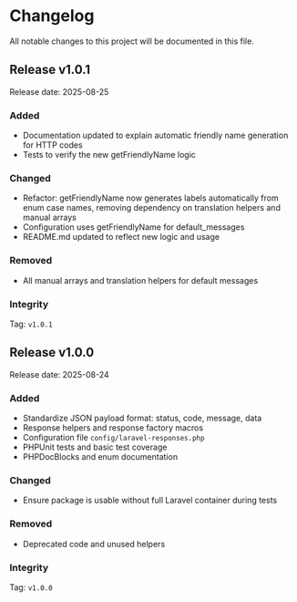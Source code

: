 # Changelog

All notable changes to this project will be documented in this file.

## Release v1.0.1
Release date: 2025-08-25

### Added
- Documentation updated to explain automatic friendly name generation for HTTP codes
- Tests to verify the new getFriendlyName logic

### Changed
- Refactor: getFriendlyName now generates labels automatically from enum case names, removing dependency on translation helpers and manual arrays
- Configuration uses getFriendlyName for default_messages
- README.md updated to reflect new logic and usage

### Removed
- All manual arrays and translation helpers for default messages

### Integrity
Tag: `v1.0.1`

## Release v1.0.0
Release date: 2025-08-24

### Added
- Standardize JSON payload format: status, code, message, data
- Response helpers and response factory macros
- Configuration file `config/laravel-responses.php`
- PHPUnit tests and basic test coverage
- PHPDocBlocks and enum documentation

### Changed
- Ensure package is usable without full Laravel container during tests

### Removed
- Deprecated code and unused helpers

### Integrity
Tag: `v1.0.0`
